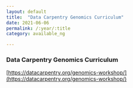 ```yaml
---
layout: default
title:  "Data Carpentry Genomics Curriculum"
date: 2021-06-06
permalink: /:year/:title
category: available_ng

---
```


### Data Carpentry Genomics Curriculum

[https://datacarpentry.org/genomics-workshop/](https://datacarpentry.org/genomics-workshop/)

